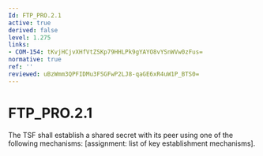 ```yaml
---
Id: FTP_PRO.2.1
active: true
derived: false
level: 1.275
links:
- COM-154: tKvjHCjvXHfVtZSKp79HHLPk9gYAYO8vYSnWVw0zFus=
normative: true
ref: ''
reviewed: uBzWmm3QPFIDMu3FSGFwP2LJ8-qaGE6xR4uW1P_BTS0=
---
```


# FTP_PRO.2.1

The TSF shall establish a shared secret with its peer using one of the following mechanisms: [assignment: list of key establishment mechanisms].